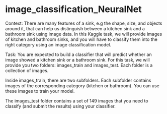 # image_classification_NeuralNet

Context:
There are many features of a sink, e.g the shape, size, and objects around it, that can help us distinguish between a kitchen sink and a bathroom sink using image data. In this Kaggle task, we will provide images of kitchen and bathroom sinks, and you will have to classify them into the right category using an image classification model.


Task:
You are expected to build a classifier that will predict whether an image showed a kitchen sink or a bathroom sink. For this task, we will provide you two folders: images_train and images_test. Each folder is a collection of images.

Inside images_train, there are two subfolders. Each subfolder contains images of the corresponding category (kitchen or bathroom). You can use these images to train your model.

The images_test folder contains a set of 149 images that you need to classify (and submit the results) using your classifier.
